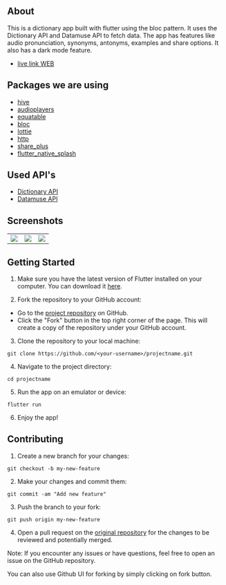 ## About

This is a dictionary app built with flutter using the bloc pattern. It uses the Dictionary API and Datamuse API to fetch data. The app has features like audio pronunciation, synonyms, antonyms, examples and share options. It also has a dark mode feature.

- [live link WEB](https://shyamexe.github.io/Dictionary_app_flutter_using_bloc/#/)


## Packages we are using

- [hive](https://pub.dev/packages/hive)
- [audioplayers](https://pub.dev/packages/audioplayers)
- [equatable](https://pub.dev/packages/equatable)
- [bloc](https://pub.dev/packages/bloc)
- [lottie](https://pub.dev/packages/lottie)
- [http](https://pub.dev/packages/http)
- [share_plus](https://pub.dev/packages/share_plus)
- [flutter_native_splash](https://pub.dev/packages/flutter_native_splash)

## Used API's

- [Dictionary API](https://dictionaryapi.dev/)
- [Datamuse API](https://www.datamuse.com/api/)

## Screenshots

<table>
  <td>
   <img src="https://user-images.githubusercontent.com/93277108/155730025-5931a457-b82c-40cf-a3fd-65b21f706013.gif">
  </td>
  <td>
   <img src="https://user-images.githubusercontent.com/93277108/155725698-c4ab9ca9-e90b-4867-8077-74dab1f95cef.gif">
  </td>
  <td>
   <img src="https://user-images.githubusercontent.com/93277108/155725225-b46c69d5-3e6b-41a2-8eb7-21b5ad4063a0.gif">
  </td>
  
  
</table>

## Getting Started

1. Make sure you have the latest version of Flutter installed on your computer. You can download it [here](https://docs.flutter.dev/get-started/install).

2. Fork the repository to your GitHub account:
  - Go to the [project repository](https://github.com/shyamexe/Dictionary_app_flutter_using_bloc) on GitHub.
  - Click the "Fork" button in the top right corner of the page. This will create a copy of the repository under your GitHub account.

3. Clone the repository to your local machine:

```
git clone https://github.com/<your-username>/projectname.git
```

4. Navigate to the project directory:

```
cd projectname
```

5. Run the app on an emulator or device:

```
flutter run
```
6. Enjoy the app!


## Contributing

1. Create a new branch for your changes:

```
git checkout -b my-new-feature
```

2. Make your changes and commit them:

```
git commit -am "Add new feature"
```

3. Push the branch to your fork:

```
git push origin my-new-feature
```

4. Open a pull request on the [original repository](https://github.com/shyamexe/Dictionary_app_flutter_using_bloc) for the changes to be reviewed and potentially merged.

Note: If you encounter any issues or have questions, feel free to open an issue on the GitHub repository.

You can also use Github UI for forking by simply clicking on fork button.

<!-- A few resources to get you started if this is your first Flutter project:

- [Lab: Write your first Flutter app](https://flutter.dev/docs/get-started/codelab)
- [Cookbook: Useful Flutter samples](https://flutter.dev/docs/cookbook)

For help getting started with Flutter, view our
[online documentation](https://flutter.dev/docs), which offers tutorials,
samples, guidance on mobile development, and a full API reference. -->
